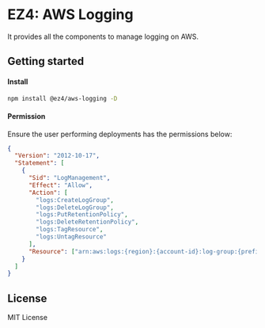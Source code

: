 # EZ4: AWS Logging

It provides all the components to manage logging on AWS.

## Getting started

#### Install

```sh
npm install @ez4/aws-logging -D
```

#### Permission

Ensure the user performing deployments has the permissions below:

```json
{
  "Version": "2012-10-17",
  "Statement": [
    {
      "Sid": "LogManagement",
      "Effect": "Allow",
      "Action": [
        "logs:CreateLogGroup",
        "logs:DeleteLogGroup",
        "logs:PutRetentionPolicy",
        "logs:DeleteRetentionPolicy",
        "logs:TagResource",
        "logs:UntagResource"
      ],
      "Resource": ["arn:aws:logs:{region}:{account-id}:log-group:{prefix}-*"]
    }
  ]
}
```

## License

MIT License
